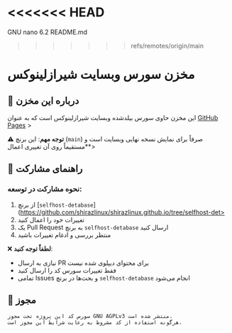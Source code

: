 <<<<<<< HEAD
=======
  GNU nano 6.2                                    README.md                                             
>>>>>>> refs/remotes/origin/main
# مخزن سورس وبسایت شیرازلینوکس

## 🚀 درباره این مخزن

این مخزن حاوی سورس بیلدشده وبسایت شیرازلینوکس است که به عنوان [GitHub Pages](https://pages.github.com) >

⚠️ **توجه مهم**: این برنچ (`main`) صرفاً برای نمایش نسخه نهایی وبسایت است و **مستقیماً روی آن تغییری اعمال>

## 🤝 راهنمای مشارکت

### نحوه مشارکت در توسعه:

1. از برنچ [`selfhost-detabase`](https://github.com/shirazlinux/shirazlinux.github.io/tree/selfhost-det>
2. تغییرات خود را اعمال کنید
3. یک Pull Request به برنچ `selfhost-detabase` ارسال کنید
4. منتظر بررسی و ادغام تغییرات باشید

❌ **لطفاً توجه کنید**:
- نیازی به ارسال PR برای محتوای دیپلوی شده نیست
- فقط تغییرات سورس کد را ارسال کنید
- تمامی Issues و بحث‌ها در برنچ `selfhost-detabase` انجام می‌شود

## 📜 مجوز

```text
سورس کد این پروژه تحت مجوز GNU AGPLv3 منتشر شده است.
هرگونه استفاده از کد مشروط به رعایت شرایط این مجوز است.


